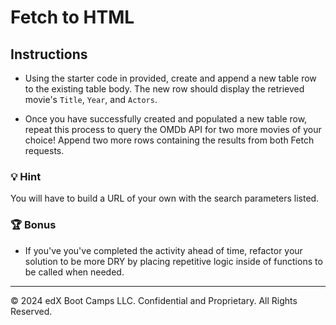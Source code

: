 # Fetch to HTML

## Instructions

* Using the starter code in provided, create and append a new table row to the existing table body. The new row should display the retrieved movie's `Title`, `Year`, and `Actors`.

* Once you have successfully created and populated a new table row, repeat this process to query the OMDb API for two more movies of your choice! Append two more rows containing the results from both Fetch requests.

### 💡 Hint 

You will have to build a URL of your own with the search parameters listed.

### 🏆 Bonus

* If you've you've completed the activity ahead of time, refactor your solution to be more DRY by placing repetitive logic inside of functions to be called when needed.

---

© 2024 edX Boot Camps LLC. Confidential and Proprietary. All Rights Reserved.
